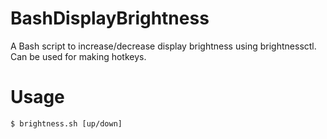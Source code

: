 # BashDisplayBrightness
A Bash script to increase/decrease display brightness using brightnessctl. Can be used for making hotkeys.

# Usage
`$ brightness.sh [up/down]`
